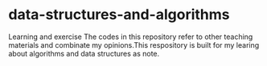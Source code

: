 # data-structures-and-algorithms
Learning and exercise 
The codes in this repository refer to other teaching materials and combinate my opinions.This respository is built for my learing about algorithms and data structures as note.
